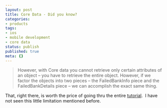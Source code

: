 ```yaml
---
layout: post
title: Core Data - Did you know?
categories:
- products
tags:
- ios
- mobile development
- core data
status: publish
published: true
meta: {}
---
```


>However, with Core data you cannot retrieve only certain attributes of an object – you have to retrieve the entire object. However, if we factor the objects into two pieces – the FailedBankInfo piece and the FailedBankDetails piece – we can accomplish the exact same thing.




That, right there, is worth the price of going thru the entire [tutorial](https://www.raywenderlich.com/115695/getting-started-with-core-data-tutorial).  I have not seen this little limitation mentioned before.

 

